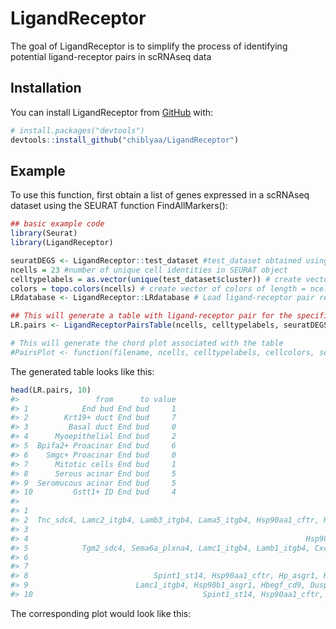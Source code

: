 
<!-- README.md is generated from README.Rmd. Please edit that file -->
# LigandReceptor

<!-- badges: start -->
<!-- badges: end -->
The goal of LigandReceptor is to simplify the process of identifying potential ligand-receptor pairs in scRNAseq data

## Installation

You can install LigandReceptor from [GitHub](https://github.com/) with:

``` r
# install.packages("devtools")
devtools::install_github("chiblyaa/LigandReceptor")
```

## Example

To use this function, first obtain a list of genes expressed in a scRNAseq dataset using the SEURAT function FindAllMarkers():

``` r
## basic example code
library(Seurat)
library(LigandReceptor)

seuratDEGS <- LigandReceptor::test_dataset #test_dataset obtained using FindAllMarkers from SEURAT
ncells = 23 #number of unique cell identities in SEURAT object
celltypelabels = as.vector(unique(test_dataset$cluster)) # create vector of cell identities
colors = topo.colors(ncells) # create vector of colors of length = ncells
LRdatabase <- LigandReceptor::LRdatabase # Load ligand-receptor pair reference database

## This will generate a table with ligand-receptor pair for the specified cell types in celltypelabels
LR.pairs <- LigandReceptorPairsTable(ncells, celltypelabels, seuratDEGS, LRdatabase)

# This will generate the chord plot associated with the table
#PairsPlot <- function(filename, ncells, celltypelabels, cellcolors, seuratDEGS, LRdatabase, subsetgenes, from = celltypelabels, to = celltypelabels)
```

The generated table looks like this:

``` r
head(LR.pairs, 10)
#>                 from      to value
#> 1            End bud End bud     1
#> 2        Krt19+ duct End bud     7
#> 3         Basal duct End bud     0
#> 4      Myoepithelial End bud     2
#> 5  Bpifa2+ Proacinar End bud     6
#> 6    Smgc+ Proacinar End bud     0
#> 7      Mitotic cells End bud     1
#> 8      Serous acinar End bud     5
#> 9  Seromucous acinar End bud     5
#> 10         Gstt1+ ID End bud     4
#>                                                                                     pairs
#> 1                                                                             Calm2_pde1c
#> 2  Tnc_sdc4, Lamc2_itgb4, Lamb3_itgb4, Lama5_itgb4, Hsp90aa1_cftr, Hbegf_cd9, Calm2_pde1c
#> 3                                                                                        
#> 4                                                              Hsp90b1_asgr1, Calm1_pde1c
#> 5            Tgm2_sdc4, Sema6a_plxna4, Lamc1_itgb4, Lamb1_itgb4, Cxcl12_sdc4, Calm1_pde1c
#> 6                                                                                    <NA>
#> 7                                                                             Calm2_pde1c
#> 8                            Spint1_st14, Hsp90aa1_cftr, Hp_asgr1, Hbegf_cd9, Calm2_pde1c
#> 9                        Lamc1_itgb4, Hsp90b1_asgr1, Hbegf_cd9, Dusp18_itgb4, Calm3_pde1c
#> 10                                      Spint1_st14, Hsp90aa1_cftr, Hp_asgr1, Calm1_pde1c
```

The corresponding plot would look like this:
